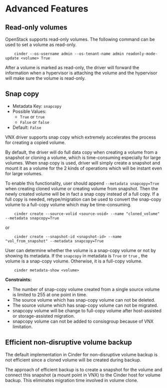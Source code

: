 # Advanced Features

## Read-only volumes

OpenStack supports read-only volumes.  The following command can be used to set a
volume as read-only.

        cinder --os-username admin --os-tenant-name admin readonly-mode-update <volume> True

After a volume is marked as read-only, the driver will forward the information
when a hypervisor is attaching the volume and the hypervisor will make sure the
volume is read-only.

## Snap copy

* Metadata Key: `snapcopy`
* Possible Values:
    * `True` or `true`
    * `False` or `false`
* Default: `False`

VNX driver supports snap copy which extremely accelerates the process for
creating a copied volume.

By default, the driver will do full data copy when creating a
volume from a snapshot or cloning a volume, which is time-consuming especially
for large volumes.  When snap copy is used, driver will simply create a snapshot
and mount it as a volume for the 2 kinds of operations which will be instant
even for large volumes.

To enable this functionality, user should append `--metadata snapcopy=True`
when creating cloned volume or creating volume from snapshot. Then the newly
created volume will be in fact a snap copy instead of a full copy.
If a full copy is needed, retype/migration can be used to convert the
snap-copy volume to a full-copy volume which may be time-consuming.

        cinder create --source-volid <source-void> --name "cloned_volume" --metadata snapcopy=True

or

        cinder create --snapshot-id <snapshot-id> --name "vol_from_snapshot" --metadata snapcopy=True

User can determine whether the volume is a snap-copy volume or not by
showing its metadata. If the `snapcopy` in metadata is `True` or `true` , the volume is a
snap-copy volume. Otherwise, it is a full-copy volume.

        cinder metadata-show <volume>

__Constraints:__

* The number of snap-copy volume created from a single source volume is limited to
  255 at one point in time.
* The source volume which has snap-copy volume can not be deleted.
* The source volume which has snap-copy volume can not be migrated.
* snapcopy volume will be change to full-copy volume after host-assisted or storage-assisted migration.
* snapcopy volume can not be added to consisgroup because of VNX limitation.

## Efficient non-disruptive volume backup

The default implementation in Cinder for non-disruptive volume backup is not
efficient since a cloned volume will be created during backup.

The approach of efficient backup is to create a snapshot for the volume and
connect this snapshot (a mount point in VNX) to the Cinder host for volume
backup. This eliminates migration time involved in volume clone.
